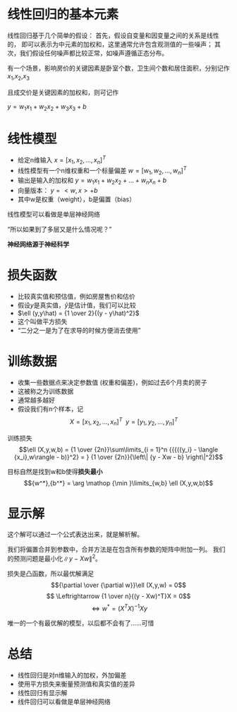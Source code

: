 # 线性回归的基本元素
 线性回归基于几个简单的假设： 首先，假设自变量和因变量之间的关系是线性的， 即可以表示为中元素的加权和，这里通常允许包含观测值的一些噪声； 其次，我们假设任何噪声都比较正常，如噪声遵循正态分布。
 
有一个场景，影响房价的关键因素是卧室个数，卫生间个数和居住面积，分别记作$x_1$,$x_2$,$x_3$

且成交价是关键因素的加权和，则可记作

$y=w_1x_1+w_2x_2+w_3x_3+b$

# 线性模型

* 给定n维输入 $x = [x_1,x_2,...,x_n]^T$
* 线性模型有一个n维权重和一个标量偏差 $w = [w_1,w_2,...,w_n]^T$
* 输出是输入的加权和 $y=w_1x_1+w_2x_2+...+w_nx_n+b$
* 向量版本： $y = <w,x>+b$
* 其中w是权重（weight），b是偏置（bias）

线性模型可以看做是单层神经网络

“所以如果到了多层又是什么情况呢？”

**神经网络源于神经科学**
# 损失函数

- 比较真实值和预估值，例如房屋售价和估价
- 假设$y$是真实值，$\hat y$是估计值，我们可以比较
- $\ell (y,y\hat) = {1 \over 2}{(y - y\hat)^2}$
- 这个叫做平方损失
- “二分之一是为了在求导的时候方便消去使用”

# 训练数据
- 收集一些数据点来决定参数值 (权重和偏差)，例如过去6个月卖的房子
- 这被称之为训练数据
- 通常越多越好
- 假设我们有n个样本，记
$$X = {[{x_1},{x_2}, \ldots ,{x_n}]^T}~~y = {[{y_1},{y_2}, \ldots ,{y_n}]^T}$$

训练损失
$$\ell (X,y,w,b) = {1 \over {2n}}\sum\limits_{i = 1}^n {{{({y_i} - \langle {x_i},w\rangle  - b)}^2} = } {1 \over {2n}}{\left\| {y - Xw - b} \right\|^2}$$

目标自然是找到w和b使得**损失最小**
$${w^*},{b^*} = \arg \mathop {\min }\limits_{w,b} \ell (X,y,w,b)$$

# 显示解
这个解可以通过一个公式表达出来，就是解析解。

我们将偏置合并到参数中，合并方法是在包含所有参数的矩阵中附加一列。 我们的预测问题是最小化$\left\| {y - Xw} \right\|^2$。

损失是凸函数，所以最优解满足
$${\partial  \over {\partial w}}\ell (X,y,w) = 0$$
$$ \Leftrightarrow {1 \over n}{(y - Xw)^T}X = 0$$
$$ \Leftrightarrow {w^*} = {({X^T}X)^{ - 1}}Xy$$

唯一的一个有最优解的模型，以后都不会有了……可惜

# 总结
- 线性回归是对n维输入的加权，外加偏差
- 使用平方损失来衡量预测值和真实值的差异
- 线性回归有显示解
- 线件回归可以看做是单层神经网络